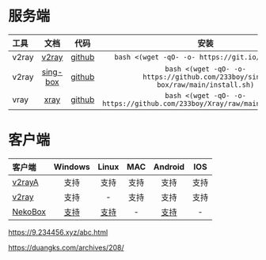
# 服务端

| 工具 | 文档 | 代码 | 安装 | 
| :--- | :---: | :--: | :---: | 
|v2ray | [v2ray](https://233boy.com/v2ray/v2ray-script/)|[github](https://github.com/233boy/v2ray)|```bash <(wget -qO- -o- https://git.io/v2ray.sh)```|
|v2ray | [sing-box](https://233boy.com/sing-box/sing-box-script/)|[github](https://github.com/233boy/sing-box)|```bash <(wget -qO- -o- https://github.com/233boy/sing-box/raw/main/install.sh)```|
|vray | [xray](https://233boy.com/xray/xray-script/)|[github](https://github.com/233boy/xray)|```bash <(wget -qO- -o- https://github.com/233boy/Xray/raw/main/install.sh)```|





# 客户端

| 客户端 | Windows | Linux | MAC | Android | IOS |
| :--- | :---: | :---: | :---: | :---: | :--:| 
| [v2rayA](https://v2raya.org) | 支持  | 支持 | 支持 | 支持 | 支持 |
| [v2ray](https://github.com/bwgvps/v2ray-tutorial) | 支持  | - | 支持 | 支持 | 支持 |
| [NekoBox](https://matsuridayo.github.io/) | [支持](https://github.com/MatsuriDayo/nekoray) | [支持](https://github.com/MatsuriDayo/nekoray) | - | [支持](https://github.com/MatsuriDayo/NekoBoxForAndroid) | - |



https://9.234456.xyz/abc.html

https://duangks.com/archives/208/
